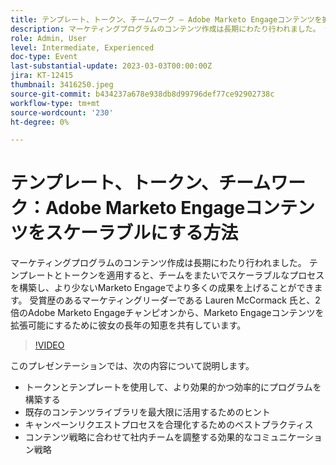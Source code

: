 ```yaml
---
title: テンプレート、トークン、チームワーク — Adobe Marketo Engageコンテンツを拡張可能にする方法
description: マーケティングプログラムのコンテンツ作成は長期にわたり行われました。 テンプレートとトークンを適用すると、チームをまたいでスケーラブルなプロセスを構築し、より少ないMarketo Engageでより多くの成果を上げることができます。 受賞歴のあるマーケティングリーダーである Lauren McCormack 氏と、2 倍のAdobe Marketo Engageチャンピオンから、Marketo Engageコンテンツを拡張可能にするために彼女の長年の知恵を共有しています。 このプレゼンテーションでは、トークンとテンプレートを使用して、より効果的かつ効率的にプログラムを構築する方法 — 既存のコンテンツライブラリを最大限に活用するためのヒント — キャンペーンリクエストプロセスを合理化するベストプラクティス — 内部チームをコンテンツ戦略に合わせる
role: Admin, User
level: Intermediate, Experienced
doc-type: Event
last-substantial-update: 2023-03-03T00:00:00Z
jira: KT-12415
thumbnail: 3416250.jpeg
source-git-commit: b434237a678e938db8d99796def77ce92902738c
workflow-type: tm+mt
source-wordcount: '230'
ht-degree: 0%

---
```



# テンプレート、トークン、チームワーク：Adobe Marketo Engageコンテンツをスケーラブルにする方法

マーケティングプログラムのコンテンツ作成は長期にわたり行われました。 テンプレートとトークンを適用すると、チームをまたいでスケーラブルなプロセスを構築し、より少ないMarketo Engageでより多くの成果を上げることができます。 受賞歴のあるマーケティングリーダーである Lauren McCormack 氏と、2 倍のAdobe Marketo Engageチャンピオンから、Marketo Engageコンテンツを拡張可能にするために彼女の長年の知恵を共有しています。

>[!VIDEO](https://video.tv.adobe.com/v/3416250/?quality=12&learn=on)

このプレゼンテーションでは、次の内容について説明します。

- トークンとテンプレートを使用して、より効果的かつ効率的にプログラムを構築する
- 既存のコンテンツライブラリを最大限に活用するためのヒント
- キャンペーンリクエストプロセスを合理化するためのベストプラクティス
- コンテンツ戦略に合わせて社内チームを調整する効果的なコミュニケーション戦略